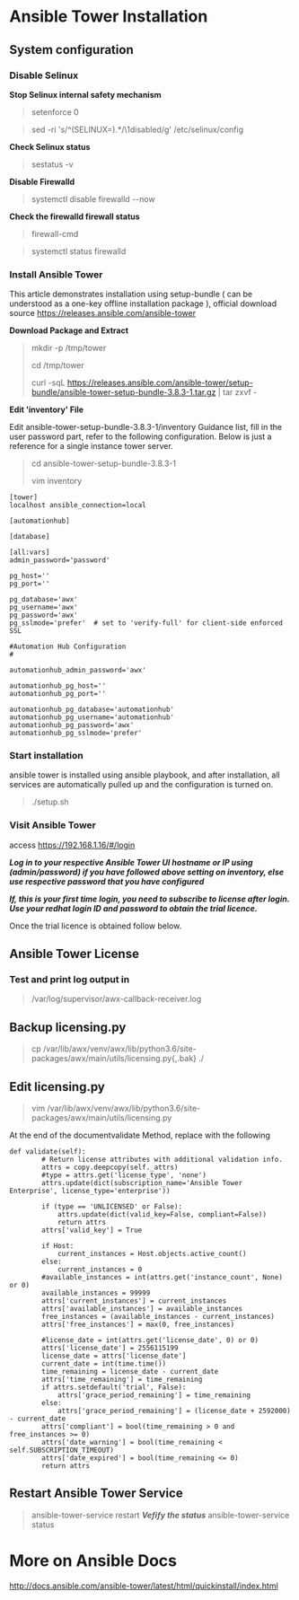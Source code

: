# Ansible Tower Installation
## System configuration

### Disable Selinux

**Stop Selinux internal safety mechanism**

> setenforce 0

> sed -ri 's/^(SELINUX=).*/\1disabled/g' /etc/selinux/config

**Check Selinux status**

> sestatus -v

**Disable Firewalld**

> systemctl disable firewalld --now

**Check the firewalld firewall status**

> firewall-cmd

> systemctl status firewalld

### Install Ansible Tower

This article demonstrates installation using setup-bundle ( can be understood as a one-key offline installation package ), official download source https://releases.ansible.com/ansible-tower

**Download Package and Extract**
> mkdir -p /tmp/tower
> 
> cd /tmp/tower
> 
> curl -sqL https://releases.ansible.com/ansible-tower/setup-bundle/ansible-tower-setup-bundle-3.8.3-1.tar.gz | tar zxvf -

**Edit 'inventory' File**

Edit ansible-tower-setup-bundle-3.8.3-1/inventory Guidance list, fill in the user password part, refer to the following configuration. Below is just a reference for a single instance tower server.

> cd ansible-tower-setup-bundle-3.8.3-1
> 
> vim inventory
```
[tower]
localhost ansible_connection=local

[automationhub]

[database]

[all:vars]
admin_password='password'

pg_host=''
pg_port=''

pg_database='awx'
pg_username='awx'
pg_password='awx'
pg_sslmode='prefer'  # set to 'verify-full' for client-side enforced SSL

#Automation Hub Configuration
#

automationhub_admin_password='awx'

automationhub_pg_host=''
automationhub_pg_port=''

automationhub_pg_database='automationhub'
automationhub_pg_username='automationhub'
automationhub_pg_password='awx'
automationhub_pg_sslmode='prefer'
```

### Start installation

ansible tower is installed using ansible playbook, and after installation, all services are automatically pulled up and the configuration is turned on.

> ./setup.sh

### Visit Ansible Tower

access https://192.168.1.16/#/login 

***Log in to your respective Ansible Tower UI hostname or IP using (admin/password) if you have followed above setting on inventory, else use respective password that you have configured***

***If, this is your first time login, you need to subscribe to license after login. Use your redhat login ID and password to obtain the trial licence.***

Once the trial licence is obtained  follow below.

## Ansible Tower License

### Test and print log output in 
> /var/log/supervisor/awx-callback-receiver.log

## Backup licensing.py

> cp /var/lib/awx/venv/awx/lib/python3.6/site-packages/awx/main/utils/licensing.py{,.bak} ./

## Edit licensing.py

> vim /var/lib/awx/venv/awx/lib/python3.6/site-packages/awx/main/utils/licensing.py

At the end of the documentvalidate Method, replace with the following
```
def validate(self):
        # Return license attributes with additional validation info.
        attrs = copy.deepcopy(self._attrs)
        #type = attrs.get('license_type', 'none')
        attrs.update(dict(subscription_name='Ansible Tower Enterprise', license_type='enterprise'))

        if (type == 'UNLICENSED' or False):
            attrs.update(dict(valid_key=False, compliant=False))
            return attrs
        attrs['valid_key'] = True

        if Host:
            current_instances = Host.objects.active_count()
        else:
            current_instances = 0
        #available_instances = int(attrs.get('instance_count', None) or 0)
        available_instances = 99999
        attrs['current_instances'] = current_instances
        attrs['available_instances'] = available_instances
        free_instances = (available_instances - current_instances)
        attrs['free_instances'] = max(0, free_instances)

        #license_date = int(attrs.get('license_date', 0) or 0)
        attrs['license_date'] = 2556115199
        license_date = attrs['license_date']
        current_date = int(time.time())
        time_remaining = license_date - current_date
        attrs['time_remaining'] = time_remaining
        if attrs.setdefault('trial', False):
            attrs['grace_period_remaining'] = time_remaining
        else:
            attrs['grace_period_remaining'] = (license_date + 2592000) - current_date
        attrs['compliant'] = bool(time_remaining > 0 and free_instances >= 0)
        attrs['date_warning'] = bool(time_remaining < self.SUBSCRIPTION_TIMEOUT)
        attrs['date_expired'] = bool(time_remaining <= 0)
        return attrs
```
## Restart Ansible Tower Service
> ansible-tower-service restart
***Vefify the status***
> ansible-tower-service status

# More on Ansible Docs
http://docs.ansible.com/ansible-tower/latest/html/quickinstall/index.html
